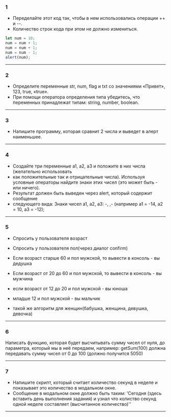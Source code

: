### 1

-   Переделайте этот код так, чтобы в нем использовались операции ++ и --.
-   Количество строк кода при этом не должно измениться.

```javascript
let num = 10;
num = num + 1;
num = num + 1;
num = num - 1;
alert(num);
```

---

### 2

-   Определите переменные str, num, flag и txt со значениями «Привет», 123, true, «true».
-   При помощи оператора определения типа убедитесь, что переменных принадлежат типам: string, number, boolean.

---

### 3

-   Напишите программу, которая сравнит 2 числа и выведет в алерт наименьшее.

---

### 4

-   Создайте три переменные a1, a2, a3 и положите в них числа (желательно использовать
-   как положительные так и отрицательные числа). Используя условные операторы
    найдите знаки этих чисел (это может быть - или ничего).
-   Результат должен быть выведен через alert, который содержит сообщение
-   следующего вида: Знаки чисел a1, a2, a3: -, ,- (например a1 = -14, a2 = 10, a3 = -12);

---

### 5

-   Спросить у пользователя возраст
-   Спросить у пользователя пол(через диалог confirm)
-   Если возраст старше 60 и пол мужской, то вывести в консоль - вы дедушка
-   Если возраст от 20 до 60 и пол мужской, то вывести в консоль - вы мужчина
-   если возраст от 12 до 20 и пол мужской - вы юноша
-   младше 12 и пол мужской - вы мальчик

-   такой же алгоритм для женщин(бабушка, женщина, девушка, девочка)

---

### 6

Написать функцию, которая будет высчитывать сумму чисел от нуля, до параметра, который мы в неё передаем, например: getSum(100) должна передавать сумму чисел от 0 до 100 (должно получится 5050)

---

### 7

-   Напишите скрипт, который считает количество секунд в неделе и показывает это количество в модальном окне.
-   Сообщение в модальном окне должно быть таким: 'Сегодня (здесь вставить день выполнения задания) и узнал что колиство секунд одной неделе составляет (высчитанное количество)''

---